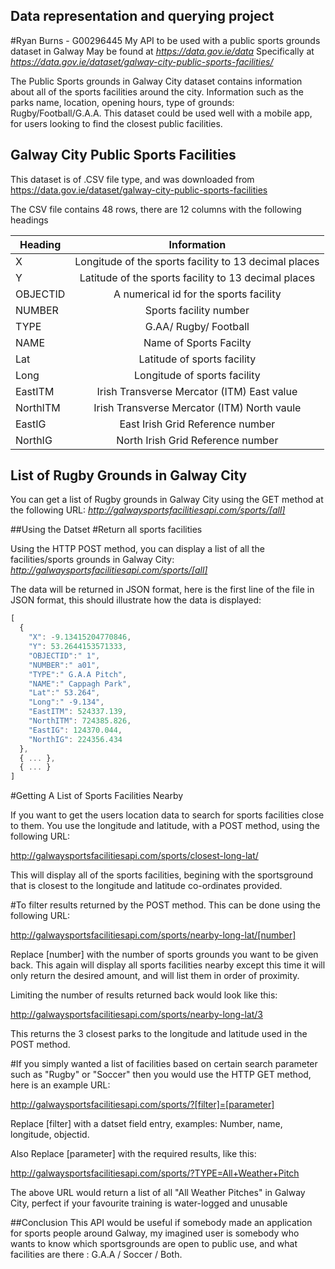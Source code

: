 ## Data representation and querying project
#Ryan Burns - G00296445
My API to be used with a public sports grounds dataset in Galway
May be found at *https://data.gov.ie/data* 
Specifically at *https://data.gov.ie/dataset/galway-city-public-sports-facilities/*

The Public Sports grounds in Galway City dataset contains information about all of the sports facilities around the city.
Information such as the parks name, location, opening hours, type of grounds: Rugby/Football/G.A.A.
This dataset could be used well with a mobile app, for users looking to find the closest public facilities.

## Galway City Public Sports Facilities

This dataset is of .CSV file type, and was downloaded from  https://data.gov.ie/dataset/galway-city-public-sports-facilities

The CSV file contains 48 rows, there are 12 columns with the following headings


| Heading       | Information          |
| ------------- |:-------------:| 
| X      | Longitude of the sports facility to 13 decimal places     | 
| Y      | Latitude of the sports facility to 13 decimal places      | 
| OBJECTID    | A numerical id for the sports facility       |   
| NUMBER      | Sports facility number      |
| TYPE      | G.AA/ Rugby/ Football     | 
| NAME      | Name of Sports Facilty      | 
| Lat     | Latitude of sports facility     | 
| Long      | Longitude of sports facility      | 
| EastITM     |Irish Transverse Mercator (ITM) East value      |
| NorthITM      | Irish Transverse Mercator (ITM) North vaule      |
| EastIG      | East Irish Grid Reference number      | 
| NorthIG     | North Irish Grid Reference number     |

## List of Rugby Grounds in Galway City
You can get a list of Rugby grounds in Galway City using the GET method at the following URL:
*http://galwaysportsfacilitiesapi.com/sports/[all]*

##Using the Datset
#Return all sports facilities

Using the HTTP POST method, you can display a list of all the facilities/sports grounds in Galway City:
*http://galwaysportsfacilitiesapi.com/sports/[all]*

The data will be returned in JSON format,  here is the first line of the file in JSON format, this should illustrate how the data is displayed:

```javascript
[
  {
    "X": -9.13415204770846,
    "Y": 53.2644153571333,
    "OBJECTID":" 1",
    "NUMBER":" a01",
    "TYPE":" G.A.A Pitch",
    "NAME":" Cappagh Park",
    "Lat":" 53.264",
    "Long":" -9.134",
    "EastITM": 524337.139,
    "NorthITM": 724385.826,
    "EastIG": 124370.044,
    "NorthIG": 224356.434
  },
  { ... },
  { ... }
]
```

#Getting A List of Sports Facilities Nearby

If you want to get the users location data to search for sports facilities close to them. You use the longitude and latitude, with a POST method, using the following URL:

http://galwaysportsfacilitiesapi.com/sports/closest-long-lat/

This will display all of the sports facilities, begining with the sportsground that is closest to the longitude and latitude co-ordinates provided.

#To filter results returned by the POST method.
This can be done using the following URL:

http://galwaysportsfacilitiesapi.com/sports/nearby-long-lat/[number]

Replace [number] with the number of sports grounds you want to be given back. This again will display all sports facilities nearby except this time it will only return the desired amount, and will list them in order of proximity.

Limiting the number of results returned back would look like this:

http://galwaysportsfacilitiesapi.com/sports/nearby-long-lat/3

This returns the 3 closest parks to the longitude and latitude used in the POST method.

#If you simply wanted a list of facilities based on certain search parameter
such as "Rugby" or "Soccer" then you would use the HTTP GET method, here is an example URL:

http://galwaysportsfacilitiesapi.com/sports/?[filter]=[parameter]

Replace [filter] with a datset field entry, examples: Number, name, longitude, objectid.

Also Replace [parameter] with the required results, like this:

http://galwaysportsfacilitiesapi.com/sports/?TYPE=All+Weather+Pitch

The above URL would return a list of all "All Weather Pitches" in Galway City, perfect if your favourite training is water-logged and unusable


##Conclusion
This API would be useful if somebody made an application for sports people around Galway, my imagined user is somebody who wants to know which sportsgrounds are open to public use, and what facilities are there : G.A.A / Soccer / Both.


